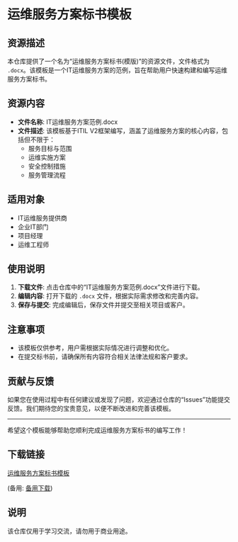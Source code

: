 # 运维服务方案标书模板

## 资源描述

本仓库提供了一个名为“运维服务方案标书(模版)”的资源文件，文件格式为 `.docx`。该模板是一个IT运维服务方案的范例，旨在帮助用户快速构建和编写运维服务方案标书。

## 资源内容

- **文件名称**: IT运维服务方案范例.docx
- **文件描述**: 该模板基于ITIL V2框架编写，涵盖了运维服务方案的核心内容，包括但不限于：
  - 服务目标与范围
  - 运维实施方案
  - 安全控制措施
  - 服务管理流程

## 适用对象

- IT运维服务提供商
- 企业IT部门
- 项目经理
- 运维工程师

## 使用说明

1. **下载文件**: 点击仓库中的“IT运维服务方案范例.docx”文件进行下载。
2. **编辑内容**: 打开下载的 `.docx` 文件，根据实际需求修改和完善内容。
3. **保存与提交**: 完成编辑后，保存文件并提交至相关项目或客户。

## 注意事项

- 该模板仅供参考，用户需根据实际情况进行调整和优化。
- 在提交标书前，请确保所有内容符合相关法律法规和客户要求。

## 贡献与反馈

如果您在使用过程中有任何建议或发现了问题，欢迎通过仓库的“Issues”功能提交反馈。我们期待您的宝贵意见，以便不断改进和完善该模板。

---

希望这个模板能够帮助您顺利完成运维服务方案标书的编写工作！

## 下载链接
[运维服务方案标书模板]() 

(备用: [备用下载](https://pan.baidu.com/s/1o3RiRQo-p1t0_ZfabIhRVg?pwd=1234))

## 说明

该仓库仅用于学习交流，请勿用于商业用途。

